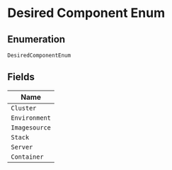 
# Desired Component Enum

## Enumeration

`DesiredComponentEnum`

## Fields

| Name |
|  --- |
| `Cluster` |
| `Environment` |
| `Imagesource` |
| `Stack` |
| `Server` |
| `Container` |

